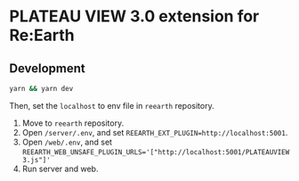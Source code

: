 # PLATEAU VIEW 3.0 extension for Re:Earth

## Development

```sh
yarn && yarn dev
```

Then, set the `localhost` to env file in `reearth` repository.

1. Move to `reearth` repository.
2. Open `/server/.env`, and set `REEARTH_EXT_PLUGIN=http://localhost:5001`.
3. Open `/web/.env`, and set `REEARTH_WEB_UNSAFE_PLUGIN_URLS='["http://localhost:5001/PLATEAUVIEW3.js"]'`
4. Run server and web.
